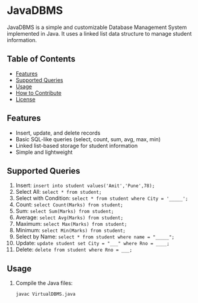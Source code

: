 # JavaDBMS

JavaDBMS is a simple and customizable Database Management System implemented in Java. It uses a linked list data structure to manage student information.

## Table of Contents
- [Features](#features)
- [Supported Queries](#supported-queries)
- [Usage](#usage)
- [How to Contribute](#how-to-contribute)
- [License](#license)

## Features

- Insert, update, and delete records
- Basic SQL-like queries (select, count, sum, avg, max, min)
- Linked list-based storage for student information
- Simple and lightweight

## Supported Queries

1. Insert: `insert into student values('Amit','Pune',78);`
2. Select All: `select * from student;`
3. Select with Condition: `select * from student where City = '_____';`
4. Count: `select Count(Marks) from student;`
5. Sum: `select Sum(Marks) from student;`
6. Average: `select Avg(Marks) from student;`
7. Maximum: `select Max(Marks) from student;`
8. Minimum: `select Min(Marks) from student;`
9. Select by Name: `select * from student where name = "_____";`
10. Update: `update student set City = "___" where Rno = ____;`
11. Delete: `delete from student where Rno = ___;`

## Usage

1. Compile the Java files:
   ```bash
   javac VirtualDBMS.java
